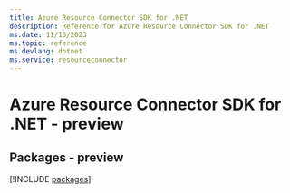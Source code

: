 ```yaml
---
title: Azure Resource Connector SDK for .NET
description: Reference for Azure Resource Connector SDK for .NET
ms.date: 11/16/2023
ms.topic: reference
ms.devlang: dotnet
ms.service: resourceconnector
---
```

# Azure Resource Connector SDK for .NET - preview
## Packages - preview
[!INCLUDE [packages](resource-connector-index.md)]